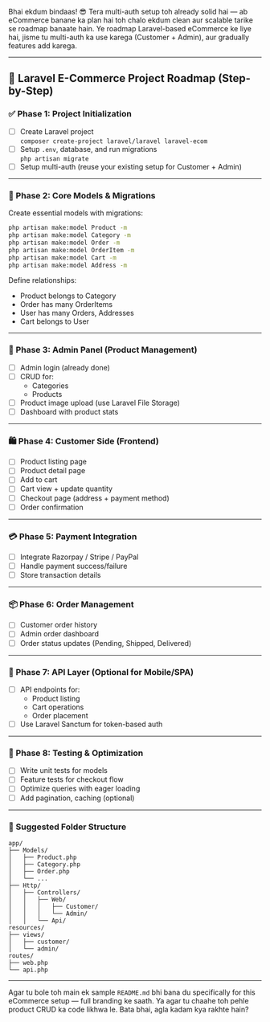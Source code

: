 Bhai ekdum bindaas! 😎 Tera multi-auth setup toh already solid hai — ab eCommerce banane ka plan hai toh chalo ekdum clean aur scalable tarike se roadmap banaate hain. Ye roadmap Laravel-based eCommerce ke liye hai, jisme tu multi-auth ka use karega (Customer + Admin), aur gradually features add karega.

---

## 🛒 Laravel E-Commerce Project Roadmap (Step-by-Step)

### ✅ Phase 1: Project Initialization

- [ ] Create Laravel project  
  `composer create-project laravel/laravel laravel-ecom`
- [ ] Setup `.env`, database, and run migrations  
  `php artisan migrate`
- [ ] Setup multi-auth (reuse your existing setup for Customer + Admin)

---

### 🧱 Phase 2: Core Models & Migrations

Create essential models with migrations:

```bash
php artisan make:model Product -m
php artisan make:model Category -m
php artisan make:model Order -m
php artisan make:model OrderItem -m
php artisan make:model Cart -m
php artisan make:model Address -m
```

Define relationships:
- Product belongs to Category
- Order has many OrderItems
- User has many Orders, Addresses
- Cart belongs to User

---

### 🎨 Phase 3: Admin Panel (Product Management)

- [ ] Admin login (already done)
- [ ] CRUD for:
  - Categories
  - Products
- [ ] Product image upload (use Laravel File Storage)
- [ ] Dashboard with product stats

---

### 🛍️ Phase 4: Customer Side (Frontend)

- [ ] Product listing page
- [ ] Product detail page
- [ ] Add to cart
- [ ] Cart view + update quantity
- [ ] Checkout page (address + payment method)
- [ ] Order confirmation

---

### 💳 Phase 5: Payment Integration

- [ ] Integrate Razorpay / Stripe / PayPal
- [ ] Handle payment success/failure
- [ ] Store transaction details

---

### 📦 Phase 6: Order Management

- [ ] Customer order history
- [ ] Admin order dashboard
- [ ] Order status updates (Pending, Shipped, Delivered)

---

### 🔐 Phase 7: API Layer (Optional for Mobile/SPA)

- [ ] API endpoints for:
  - Product listing
  - Cart operations
  - Order placement
- [ ] Use Laravel Sanctum for token-based auth

---

### 🧪 Phase 8: Testing & Optimization

- [ ] Write unit tests for models
- [ ] Feature tests for checkout flow
- [ ] Optimize queries with eager loading
- [ ] Add pagination, caching (optional)

---

### 📁 Suggested Folder Structure

```
app/
├── Models/
│   ├── Product.php
│   ├── Category.php
│   ├── Order.php
│   └── ...
├── Http/
│   ├── Controllers/
│   │   ├── Web/
│   │   │   ├── Customer/
│   │   │   └── Admin/
│   │   └── Api/
resources/
├── views/
│   ├── customer/
│   └── admin/
routes/
├── web.php
└── api.php
```

---

Agar tu bole toh main ek sample `README.md` bhi bana du specifically for this eCommerce setup — full branding ke saath. Ya agar tu chaahe toh pehle product CRUD ka code likhwa le. Bata bhai, agla kadam kya rakhte hain?
